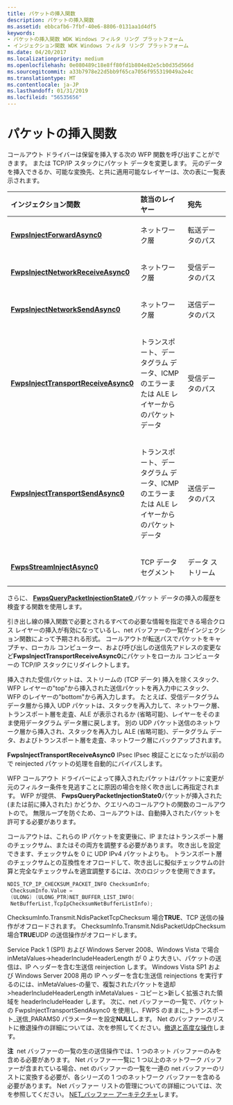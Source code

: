 ```yaml
---
title: パケットの挿入関数
description: パケットの挿入関数
ms.assetid: ebbcafb6-7fbf-40e6-8806-0131aa1d4df5
keywords:
- パケットの挿入関数 WDK Windows フィルタ リング プラットフォーム
- インジェクション関数 WDK Windows フィルタ リング プラットフォーム
ms.date: 04/20/2017
ms.localizationpriority: medium
ms.openlocfilehash: 0e080489c18e8ff80fd1b804e82e5cb0d35d566d
ms.sourcegitcommit: a33b7978e22d5bb9f65ca7056f955319049a2e4c
ms.translationtype: MT
ms.contentlocale: ja-JP
ms.lasthandoff: 01/31/2019
ms.locfileid: "56535656"
---
```

# <a name="packet-injection-functions"></a>パケットの挿入関数


コールアウト ドライバーは保留を挿入する次の WFP 関数を呼び出すことができます。 または TCP/IP スタックにパケット データを変更します。 元のデータを挿入できるか、可能な変換先、と共に適用可能なレイヤーは、次の表に一覧表示されます。

<table>
<colgroup>
<col width="33%" />
<col width="33%" />
<col width="33%" />
</colgroup>
<thead>
<tr class="header">
<th align="left">インジェクション関数</th>
<th align="left">該当のレイヤー</th>
<th align="left">宛先</th>
</tr>
</thead>
<tbody>
<tr class="odd">
<td align="left"><p><a href="https://msdn.microsoft.com/library/windows/hardware/ff551177" data-raw-source="[&lt;strong&gt;FwpsInjectForwardAsync0&lt;/strong&gt;](https://msdn.microsoft.com/library/windows/hardware/ff551177)"><strong>FwpsInjectForwardAsync0</strong></a></p></td>
<td align="left"><p>ネットワーク層</p></td>
<td align="left"><p>転送データのパス</p></td>
</tr>
<tr class="even">
<td align="left"><p><a href="https://msdn.microsoft.com/library/windows/hardware/ff551183" data-raw-source="[&lt;strong&gt;FwpsInjectNetworkReceiveAsync0&lt;/strong&gt;](https://msdn.microsoft.com/library/windows/hardware/ff551183)"><strong>FwpsInjectNetworkReceiveAsync0</strong></a></p></td>
<td align="left"><p>ネットワーク層</p></td>
<td align="left"><p>受信データのパス</p></td>
</tr>
<tr class="odd">
<td align="left"><p><a href="https://msdn.microsoft.com/library/windows/hardware/ff551185" data-raw-source="[&lt;strong&gt;FwpsInjectNetworkSendAsync0&lt;/strong&gt;](https://msdn.microsoft.com/library/windows/hardware/ff551185)"><strong>FwpsInjectNetworkSendAsync0</strong></a></p></td>
<td align="left"><p>ネットワーク層</p></td>
<td align="left"><p>送信データのパス</p></td>
</tr>
<tr class="even">
<td align="left"><p><a href="https://msdn.microsoft.com/library/windows/hardware/ff551186" data-raw-source="[&lt;strong&gt;FwpsInjectTransportReceiveAsync0&lt;/strong&gt;](https://msdn.microsoft.com/library/windows/hardware/ff551186)"><strong>FwpsInjectTransportReceiveAsync0</strong></a></p></td>
<td align="left"><p>トランスポート、データグラム データ、ICMP のエラーまたは ALE レイヤーからのパケット データ</p></td>
<td align="left"><p>受信データのパス</p></td>
</tr>
<tr class="odd">
<td align="left"><p><a href="https://msdn.microsoft.com/library/windows/hardware/ff551188" data-raw-source="[&lt;strong&gt;FwpsInjectTransportSendAsync0&lt;/strong&gt;](https://msdn.microsoft.com/library/windows/hardware/ff551188)"><strong>FwpsInjectTransportSendAsync0</strong></a></p></td>
<td align="left"><p>トランスポート、データグラム データ、ICMP のエラーまたは ALE レイヤーからのパケット データ</p></td>
<td align="left"><p>送信データのパス</p></td>
</tr>
<tr class="even">
<td align="left"><p><a href="https://msdn.microsoft.com/library/windows/hardware/ff551213" data-raw-source="[&lt;strong&gt;FwpsStreamInjectAsync0&lt;/strong&gt;](https://msdn.microsoft.com/library/windows/hardware/ff551213)"><strong>FwpsStreamInjectAsync0</strong></a></p></td>
<td align="left"><p>TCP データ セグメント</p></td>
<td align="left"><p>データ ストリーム</p></td>
</tr>
</tbody>
</table>

 

さらに、 [ **FwpsQueryPacketInjectionState0** ](https://msdn.microsoft.com/library/windows/hardware/ff551202)パケット データの挿入の履歴を検査する関数を使用します。

引き出し線の挿入関数で必要とされるすべての必要な情報を指定できる場合クロス レイヤーの挿入が有効になっているし、net バッファーの一覧がインジェクション関数によって予期される形式。 コールアウトが転送パスでパケットをキャプチャ、ローカル コンピューター、および呼び出しの送信先アドレスの変更など**FwpsInjectTransportReceiveAsync0**にパケットをローカル コンピューターの TCP/IP スタックにリダイレクトします。

挿入された受信パケットは、ストリームの (TCP データ) 挿入を除くスタック、WFP レイヤーの"top"から挿入された送信パケットを再入力中にスタック、WFP のレイヤーの"bottom"から再入力します。 たとえば、受信データグラム データ層から挿入 UDP パケットは、スタックを再入力して、ネットワーク層、トランスポート層を走査、ALE が表示されるか (省略可能)、レイヤーをそのまま使用データグラム データ層に戻します。 別の UDP パケット送信のネットワーク層から挿入され、スタックを再入力し ALE (省略可能)、データグラム データ、およびトランスポート層を走査、ネットワーク層にバックアップされます。

**FwpsInjectTransportReceiveAsync0** IPsec IPsec 検証ことになったが以前ので reinjected パケットの処理を自動的にバイパスします。

WFP コールアウト ドライバーによって挿入されたパケットはパケットに変更が元のフィルター条件を見逃すことに原因の場合を除く吹き出しに再指定されます。 WFP が提供、 **FwpsQueryPacketInjectionState0**パケットが挿入された (または前に挿入された) かどうか、クエリへのコールアウトの関数のコールアウトので。 無限ループを防ぐため、コールアウトは、自動挿入されたパケットを許可する必要があります。

コールアウトは、これらの IP パケットを変更後に、IP またはトランスポート層のチェックサム、またはその両方を調整する必要があります。 吹き出しを設定できます、チェックサムを 0 に UDP IPv4 パケットよりも。 トランスポート層のチェックサムとの互換性をオフロードして、吹き出しに擬似チェックサムの計算と完全なチェックサムを適宜調整するには、次のロジックを使用できます。

```cpp
NDIS_TCP_IP_CHECKSUM_PACKET_INFO ChecksumInfo;
 ChecksumInfo.Value = 
 (ULONG) (ULONG_PTR)NET_BUFFER_LIST_INFO(
 NetBufferList,TcpIpChecksumNetBufferListInfo);
```

ChecksumInfo.Transmit.NdisPacketTcpChecksum 場合**TRUE**、TCP 送信の操作がオフロードされます。 ChecksumInfo.Transmit.NdisPacketUdpChecksum 場合**TRUE**UDP の送信操作がオフロードします。

Service Pack 1 (SP1) および Windows Server 2008、Windows Vista で場合 inMetaValues-&gt;headerIncludeHeaderLength が 0 より大きい、パケットの送信は、IP ヘッダーを含む生送信 reinjection します。 Windows Vista SP1 および Windows Server 2008 用の IP ヘッダーを含む生送信 reinjections を実行するのには、inMetaValues-の量で、複製されたパケットを退却&gt;headerIncludeHeaderLength inMetaValues - コピーと&gt;新しく拡張された領域を headerIncludeHeader します。 次に、net バッファーの一覧で、パケットの FwpsInjectTransportSendAsync0 を使用し、FWPS のままに\_トランスポート\_送信\_PARAMS0 パラメーターを設定**NULL**します。 Net のバッファーのリストに撤退操作の詳細については、次を参照してください。[撤退と高度な操作](retreat-and-advance-operations.md)します。

**注**  net バッファーの一覧の生の送信操作では、1 つのネット バッファーのみを含める必要があります。 Net バッファー一覧に 1 つ以上のネットワーク バッファーが含まれている場合、net のバッファーの一覧を一連の net バッファーのリストに変換する必要が、各シリーズの 1 つのネットワーク バッファーを含める必要があります。 Net バッファー リストの管理についての詳細については、次を参照してください。 [NET\_バッファー アーキテクチャ](net-buffer-architecture.md)します。

 

 

 





